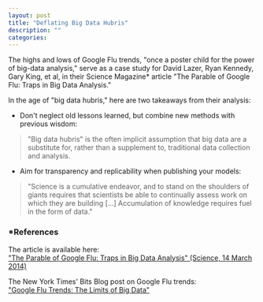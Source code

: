 ```yaml
---
layout: post
title: "Deflating Big Data Hubris"
description: ""
categories: 
---
```


The highs and lows of Google Flu trends, "once a poster child for the power of big-data analysis," serve as a case study for David Lazer, Ryan Kennedy, Gary King, et al, in their Science Magazine\* article "The Parable of Google Flu: Traps in Big Data Analysis." 

In the age of "big data hubris," here are two takeaways from their analysis:

* Don't neglect old lessons learned, but combine new methods with previous wisdom:  

> "Big data hubris" is the often implicit assumption that big data are a substitute for, rather than a supplement to, traditional data collection and analysis.

* Aim for transparency and replicability when publishing your models:  

> "Science is a cumulative endeavor, and to stand on the shoulders of giants requires that scientists be able to continually assess work on which they are building [...] Accumulation of knowledge requires fuel in the form of data."

### *References

The article is available here:  
["The Parable of Google Flu: Traps in Big Data Analysis" (Science, 14 March 2014)](http://gking.harvard.edu/publications/parable-google-flu%C2%A0traps-big-data-analysis)

The New York Times' Bits Blog post on Google Flu trends:  
["Google Flu Trends: The Limits of Big Data"](http://bits.blogs.nytimes.com/2014/03/28/google-flu-trends-the-limits-of-big-data)

